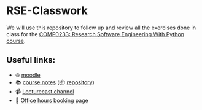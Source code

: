 # RSE-Classwork

We will use this repository to follow up and review all the exercises done in class for the
[COMP0233: Research Software Engineering With Python course](https://github-pages.ucl.ac.uk/rsd-engineeringcourse/).

## Useful links:

- 🌐 [moodle](https://moodle.ucl.ac.uk/course/view.php?id=41784)
- 📚 [course notes](https://github-pages.ucl.ac.uk/rsd-engineeringcourse/) (📦 [repository](https://github.com/ucl/rsd-engineeringcourse/))
- 📹 [Lecturecast channel](https://moodle.ucl.ac.uk/mod/lti/view.php?id=6139047)
- 📆 [Office hours booking page](https://moodle.ucl.ac.uk/mod/url/view.php?id=6139032)
